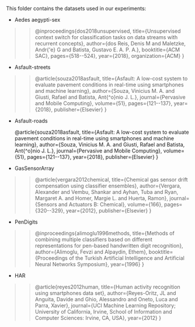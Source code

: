 This folder contains the datasets used in our experiments:
* Aedes aegypti-sex

>>@inproceedings{dos2018unsupervised,
>>  title={Unsupervised context switch for classification tasks on data streams with recurrent concepts},
>>  author={dos Reis, Denis M and Maletzke, Andr{\'e} G and Batista, Gustavo E. A. P. A.},
>>  booktitle={ACM SAC},
>>  pages={518--524},
>>  year={2018},
>>  organization={ACM}
>>}

* Asfault-streets

>>@article{souza2018asfault,
>>  title={Asfault: A low-cost system to evaluate pavement conditions in real-time using smartphones and machine learning},
>>  author={Souza, Vinicius M. A. and Giusti, Rafael and Batista, Ant{\^o}nio J. L.},
>>  journal={Pervasive and Mobile Computing},
>>  volume={51},
>>  pages={121--137},
>>  year={2018},
>>  publisher={Elsevier}
>>}

* Asfault-roads

	@article{souza2018asfault,
		title={Asfault: A low-cost system to evaluate pavement conditions in real-time using smartphones and machine learning},
		author={Souza, Vinicius M. A. and Giusti, Rafael and Batista, Ant{\^o}nio J. L.},
		journal={Pervasive and Mobile Computing},
		volume={51},
		pages={121--137},
		year={2018},
		publisher={Elsevier}
	}

* GasSensorArray

>>@article{vergara2012chemical,
>>  title={Chemical gas sensor drift compensation using classifier ensembles},
>>  author={Vergara, Alexander and Vembu, Shankar and Ayhan, Tuba and Ryan, Margaret A. and Homer, Margie L. and Huerta, Ramon},
>>  journal={Sensors and Actuators B: Chemical},
>>  volume={166},
>>  pages={320--329},
>>  year={2012},
>>  publisher={Elsevier}
>>}

* PenDigits

>>@inproceedings{alimoglu1996methods,
>>  title={Methods of combining multiple classifiers based on different representations for pen-based handwritten digit recognition},
>>  author={Alimoglu, Fevzi and Alpaydin, Ethem},
>>  booktitle={Proceedings of the Turkish Artificial Intelligence and Artificial Neural Networks Symposium},
>>  year={1996}
>>}

* HAR

>>@article{reyes2012human,
>>  title={Human activity recognition using smartphones data set},
>>  author={Reyes-Oritz, JL and Anguita, Davide and Ghio, Alessandro and Oneto, Luca and Parra, Xavier},
>>  journal={UCI Machine Learning Repository; University of California, Irvine, School of Information and Computer Sciences: Irvine, CA, USA},
>>  year={2012}
>>}
